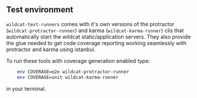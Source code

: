 ## Test environment

`wildcat-test-runners` comes with it's own versions of the protractor (`wildcat-protractor-runner`) and karma (`wildcat-karma-runner`) clis
that automatically start the wildcat static/application servers. They also provide the glue needed to get code coverage reporting working
seamlessly with protractor and karma using istanbul.

To run these tools with coverage generation enabled type:
```bash
    env COVERAGE=e2e wildcat-protractor-runner
    env COVERAGE=unit wildcat-karma-runner
```
in your terminal.
